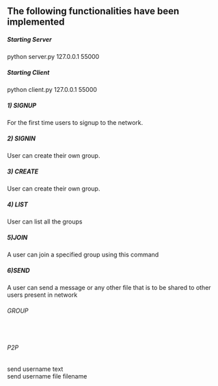 ## The following functionalities have been implemented 

##### Starting Server
python server.py 127.0.0.1 55000    <IP  port>

##### Starting Client
python client.py 127.0.0.1 55000    <IP  server port>

##### 1) SIGNUP
For the first time users to signup to the network.
<signup  username  password>

##### 2) SIGNIN
 User can create their own group.
 <signin username password>

##### 3) CREATE
User can create their own group.
<create groupname>

##### 4) LIST
User can list all the groups
<list>

##### 5)JOIN
A user can join a specified group using this command 
<join groupname>

##### 6)SEND 
A user can send a message or any other file that is to be shared to other 
users present in network

###### GROUP 
<send group groupname text><br/>
<send group groupname file filename>
 
######  P2P
send username text<br/>
send username file filename
 

  
